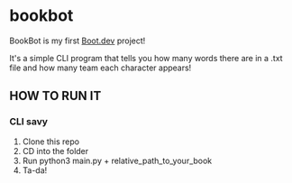 # bookbot

BookBot is my first [Boot.dev](https://www.boot.dev) project!

It's a simple CLI program that tells you how many words there are in a .txt file and how many team each character appears!

## HOW TO RUN IT 

### CLI savy 

1. Clone this repo
2. CD into the folder
3. Run python3 main.py + relative_path_to_your_book
4. Ta-da!
